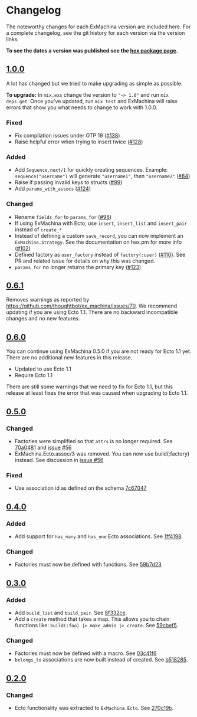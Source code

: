 # Changelog

The noteworthy changes for each ExMachina version are included here. For a
complete changelog, see the git history for each version via the version links.

**To see the dates a version was published see the [hex package page].**

[hex package page]: https://hex.pm/packages/ex_machina

## [1.0.0]

A lot has changed but we tried to make upgrading as simple as possible.

**To upgrade:** In `mix.exs` change the version to `"~> 1.0"` and run `mix
deps.get`. Once you've updated, run `mix test` and ExMachina will raise errors
that show you what needs to change to work with 1.0.0.

### Fixed

- Fix compilation issues under OTP 19 ([#138])
- Raise helpful error when trying to insert twice ([#128])

### Added

- Add `Sequence.next/1` for quickly creating sequences. Example:
  `sequence("username")` will generate `"username1"`, then `"username2"` ([#84])
- Raise if passing invalid keys to structs ([#99])
- Add `params_with_assocs` ([#124])

### Changed

- Rename `fields_for` to `params_for` ([#98])
- If using ExMachina with Ecto, use `insert`, `insert_list` and `insert_pair`
  instead of `create_*`
- Instead of defining a custom `save_record`, you can now implement an
  `ExMachina.Strategy`. See the documentation on hex.pm for more info ([#102])
- Defined factory as `user_factory` instead of `factory(:user)` ([#110]). See PR
  and related issue for details on why this was changed.
- `params_for` no longer returns the primary key ([#123])

[1.0.0]: https://github.com/thoughtbot/ex_machina/compare/v0.6.1...v1.0.0
[#138]: https://github.com/thoughtbot/ex_machina/pull/138
[#128]: https://github.com/thoughtbot/ex_machina/pull/128
[#84]: https://github.com/thoughtbot/ex_machina/pull/84
[#99]: https://github.com/thoughtbot/ex_machina/pull/99
[#124]: https://github.com/thoughtbot/ex_machina/pull/124
[#98]: https://github.com/thoughtbot/ex_machina/pull/98
[#102]: https://github.com/thoughtbot/ex_machina/pull/102
[#110]: https://github.com/thoughtbot/ex_machina/pull/110
[#123]: https://github.com/thoughtbot/ex_machina/pull/123

## [0.6.1]

Removes warnings as reported by
https://github.com/thoughtbot/ex_machina/issues/70. We recommend updating if you
are using Ecto 1.1. There are no backward incompatible changes and no new
features.

[0.6.1]: https://github.com/thoughtbot/ex_machina/compare/v0.6.0...v0.6.1

## [0.6.0]

You can continue using ExMachina 0.5.0 if you are not ready for Ecto 1.1 yet.
There are no additional new features in this release.

- Updated to use Ecto 1.1
- Require Ecto 1.1

There are still some warnings that we need to fix for Ecto 1.1, but this release
at least fixes the error that was caused when upgrading to Ecto 1.1.

[0.6.0]: https://github.com/thoughtbot/ex_machina/compare/v0.5.0...v0.6.0

## [0.5.0]

### Changed

- Factories were simplified so that `attrs` is no longer required. See [70a0481] and [issue #56]
- ExMachina.Ecto.assoc/3 was removed. You can now use build(:factory) instead. See discussion in [issue #56]

### Fixed
- Use association id as defined on the schema [7c67047]

[issue #56]:https://github.com/thoughtbot/ex_machina/issues/56
[70a0481]: https://github.com/thoughtbot/ex_machina/commit/70a04814aacc33b3c727e133f4bd6b03a8217731
[7c67047]:https://github.com/thoughtbot/ex_machina/commit/7c6704706cffa7285a608049a1b1f10784790fdd
[0.5.0]: https://github.com/thoughtbot/ex_machina/compare/v0.4.0...v0.5.0

## [0.4.0]

### Added

- Add support for `has_many` and `has_one` Ecto associations. See [1ff4198].

### Changed

- Factories must now be defined with functions. See [59b7d23]

[1ff4198]: https://github.com/thoughtbot/ex_machina/commit/1ff4198488caa8225563ec2d4262a6f42d7d29be
[59b7d23]: https://github.com/thoughtbot/ex_machina/commit/59b7d23522d8ef4a3ae209f856b4d3c159de376e
[0.4.0]: https://github.com/thoughtbot/ex_machina/compare/v0.3.0...v0.4.0

## [0.3.0]

### Added

- Add `build_list` and `build_pair`. See [8f332ce].
- Add a `create` method that takes a map. This allows you to chain functions
like: `build(:foo) |> make_admin |> create`. See [59cbef5].

[8f332ce]: https://github.com/thoughtbot/ex_machina/commit/8f332ce0499f4e81f9dbb653fef3a6bc1e697cb6
[59cbef5]: https://github.com/thoughtbot/ex_machina/commit/59cbef569d7740d2958653fe177790b0cb506ff6

### Changed

- Factories must now be defined with a macro. See [03c41f6]
- `belongs_to` associations are now built instead of created. See [b518285].

[b518285]: https://github.com/thoughtbot/ex_machina/commit/b518285fa144459c36848bda5e72498914c19cdd
[03c41f6]: https://github.com/thoughtbot/ex_machina/commit/03c41f64470423a168f91d40edcd91eb242c3c61
[0.3.0]: https://github.com/thoughtbot/ex_machina/compare/v0.2.0...v0.3.0

## [0.2.0]

### Changed

- Ecto functionality was extracted to `ExMachina.Ecto`. See [270c19b].

[270c19b]: https://github.com/thoughtbot/ex_machina/commit/270c19bbb805b7c62365612419410990f28c8baf
[0.2.0]: https://github.com/thoughtbot/ex_machina/compare/v0.1.0...v0.2.0
